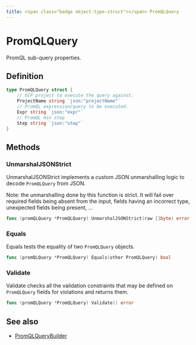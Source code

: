 ```yaml
---
title: <span class="badge object-type-struct"></span> PromQLQuery
---
```

# <span class="badge object-type-struct"></span> PromQLQuery

PromQL sub-query properties.

## Definition

```go
type PromQLQuery struct {
    // GCP project to execute the query against.
    ProjectName string `json:"projectName"`
    // PromQL expression/query to be executed.
    Expr string `json:"expr"`
    // PromQL min step
    Step string `json:"step"`
}
```
## Methods

### <span class="badge object-method"></span> UnmarshalJSONStrict

UnmarshalJSONStrict implements a custom JSON unmarshalling logic to decode `PromQLQuery` from JSON.

Note: the unmarshalling done by this function is strict. It will fail over required fields being absent from the input, fields having an incorrect type, unexpected fields being present, …

```go
func (promQLQuery *PromQLQuery) UnmarshalJSONStrict(raw []byte) error
```

### <span class="badge object-method"></span> Equals

Equals tests the equality of two `PromQLQuery` objects.

```go
func (promQLQuery *PromQLQuery) Equals(other PromQLQuery) bool
```

### <span class="badge object-method"></span> Validate

Validate checks all the validation constraints that may be defined on `PromQLQuery` fields for violations and returns them.

```go
func (promQLQuery *PromQLQuery) Validate() error
```

## See also

 * <span class="badge builder"></span> [PromQLQueryBuilder](./builder-PromQLQueryBuilder.md)
